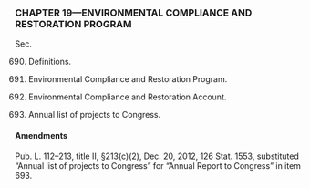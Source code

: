 ### **CHAPTER 19—ENVIRONMENTAL COMPLIANCE AND RESTORATION PROGRAM** ###

Sec.

690. Definitions.

691. Environmental Compliance and Restoration Program.

692. Environmental Compliance and Restoration Account.

693. Annual list of projects to Congress.

#### Amendments ####

Pub. L. 112–213, title II, §213(c)(2), Dec. 20, 2012, 126 Stat. 1553, substituted “Annual list of projects to Congress” for “Annual Report to Congress” in item 693.